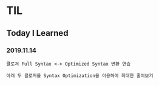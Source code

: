 # TIL
## Today I Learned


### 2019.11.14

```
클로저 Full Syntax <-> Optimized Syntax 변환 연습
```
```
아래 두 클로저를 Syntax Optimization을 이용하여 최대한 줄여보기
```
